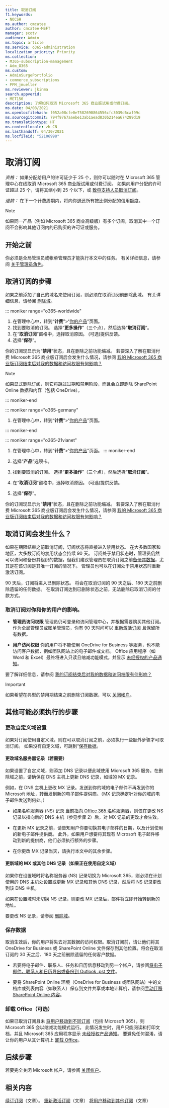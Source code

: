 ```yaml
---
title: 取消订阅
f1.keywords:
- NOCSH
ms.author: cmcatee
author: cmcatee-MSFT
manager: scotv
audience: Admin
ms.topic: article
ms.service: o365-administration
localization_priority: Priority
ms.collection:
- M365-subscription-management
- Adm_O365
ms.custom:
- AdminSurgePortfolio
- commerce_subscriptions
- PPM_jmueller
ms.reviewer: jkinma
search.appverid:
- MET150
description: 了解如何取消 Microsoft 365 商业版试用或付费订阅。
ms.date: 04/08/2021
ms.openlocfilehash: f052a08cfe0e7582690864556cfc3039d6caf99c
ms.sourcegitcommit: 794f9767aaebe13ab1aead830b214ea674289d19
ms.translationtype: HT
ms.contentlocale: zh-CN
ms.lasthandoff: 04/30/2021
ms.locfileid: "52106998"
---
```

# <a name="cancel-your-subscription"></a>取消订阅

*资格：* 如果分配给用户的许可证少于 25 个，则你可以随时在 Microsoft 365 管理中心在线取消 Microsoft 365 商业版试用或付费订阅。 如果向用户分配的许可证超过 25 个，请将其缩小到 25 个以下，或 [致电支持人员取消订阅](../../admin/contact-support-for-business-products.md)。

*退款：* 在下一个计费周期内，将向你退还所有按比例分配的信用额度。

> [!NOTE]
> 如果同一产品（例如 Microsoft 365 商业高级版）有多个订阅，取消其中一个订阅不会影响其他订阅内的已购买的许可证或服务。

## <a name="before-you-begin"></a>开始之前

你必须是全局管理员或帐单管理员才能执行本文中的任务。 有关详细信息，请参阅 [关于管理员角色](../../admin/add-users/about-admin-roles.md)。

## <a name="steps-to-cancel-your-subscription"></a>取消订阅的步骤

如果之前添加了自己的域名来使用订阅，则必须在取消订阅前删除此域。 有关详细信息，请参阅 [删除域](../../admin/get-help-with-domains/remove-a-domain.md)。

::: moniker range="o365-worldwide"

1. 在管理中心中，转到“**计费**”\>“<a href="https://go.microsoft.com/fwlink/p/?linkid=842054" target="_blank">你的产品</a>”页面。
2. 找到要取消的订阅。 选择“**更多操作**”（三个点），然后选择“**取消订阅**”。
3. 在“**取消订阅**”窗格中，选择取消原因。 (可选)提供反馈。
4. 选择“**保存**”。

你的订阅现显示为“**禁用**”状态，且在删除之前功能缩减。 若要深入了解在取消付费 Microsoft 365 商业版订阅后会发生什么情况，请参阅 [我的 Microsoft 365 商业版订阅结束后对我的数据和访问权限有何影响？](what-if-my-subscription-expires.md)

> [!NOTE]
> 如果显式删除订阅，则它将跳过过期和禁用阶段，而且会立即删除 SharePoint Online 数据和内容（包括 OneDrive）。

::: moniker-end

::: moniker range="o365-germany"

1. 在管理中心中，转到“**计费**”\>“<a href="https://go.microsoft.com/fwlink/p/?linkid=847745" target="_blank">你的产品</a>”页面。

::: moniker-end

::: moniker range="o365-21vianet"

1. 在管理中心中，转到“**计费**”\>“<a href="https://go.microsoft.com/fwlink/p/?linkid=850626" target="_blank">你的产品</a>”页面。
::: moniker-end

2. 选择“**产品**”选项卡。
3. 找到要取消的订阅。 选择“**更多操作**”（三个点），然后选择“**取消订阅**”。
4. 在“**取消订阅**”窗格中，选择取消原因。 (可选)提供反馈。
5. 选择“**保存**”。

你的订阅现显示为“**禁用**”状态，且在删除之前功能缩减。 若要深入了解在取消付费 Microsoft 365 商业版订阅后会发生什么情况，请参阅 [我的 Microsoft 365 商业版订阅结束后对我的数据和访问权限有何影响？](what-if-my-subscription-expires.md)

## <a name="what-happens-when-you-cancel-a-subscription"></a>取消订阅会发生什么？

如果在期限结束之前取消订阅，订阅状态将直接进入禁用状态。 在大多数国家和地区，大多数订阅的禁用状态会持续 90 天。 订阅处于禁用状态时，管理员仍然可以访问和备份其组织的数据，但我们建议管理员在取消订阅之前[备份其数据](back-up-data-before-switching-plans.md)，尤其是在该订阅是其唯一订阅的情况下。 管理员也可以在订阅处于禁用状态时重新激活订阅。

90 天后，订阅将进入已删除状态。 将会在取消订阅的 90 天之后、180 天之前删除遗留的任何数据。 在取消订阅达到已删除状态之前，无法删除已取消订阅的付款方式。

### <a name="what-to-expect-for-you-and-your-users-if-you-cancel-a-subscription"></a>取消订阅对你和你的用户的影响。
  
- **管理员访问权限** 管理员仍可登录和访问管理中心，并根据需要购买其他订阅。 作为全局管理员或账单管理员，你有 90 天时间可以 [重新激活订阅](reactivate-your-subscription.md) 且保留所有数据。

- **用户访问权限** 你的用户将不能使用 OneDrive for Business 等服务，也不能访问客户数据，例如团队网站上的电子邮件或文档。 Office 应用程序（如 Word 和 Excel）最终将进入只读且缩减功能模式，并显示 [未经授权的产品通知](https://support.microsoft.com/office/0d23d3c0-c19c-4b2f-9845-5344fedc4380.aspx)。

要了解详细信息，请参阅 [我的订阅结束后对我的数据和访问权限有何影响？](what-if-my-subscription-expires.md)

> [!IMPORTANT]
> 如果希望在典型的禁用期结束之前删除订阅数据，可以 [关闭帐户](../close-your-account.md)。

## <a name="other-steps-you-might-have-to-take"></a>其他可能必须执行的步骤

### <a name="change-custom-domain-settings"></a>更改自定义域设置

如果对订阅使用自定义域，则在可以取消订阅之前，必须执行一些额外步骤才可取消订阅。 如果没有自定义域，可跳到“[保存数据](#save-your-data)。

#### <a name="change-your-domain-nameserver-records-if-needed"></a>更改域名服务器记录（若需要）

如果设置了自定义域，则添加 DNS 记录以便此域使用 Microsoft 365 服务。在删除域之前，请确保在 DNS 主机上更新 DNS 记录，如域的 MX 记录。

例如，在 DNS 主机上更改 MX 记录。发送到你的域的电子邮件不再发到你的 Microsoft 地址，转而发到新的电子邮件提供商。（MX 记录确定针对你的域的电子邮件发送到何处。）

- 如果名称服务器 (NS) 记录 [当前指向 Office 365 名称服务器](../../admin/setup/add-domain.md)，则仅在更改 NS 记录以指向新的 DNS 主机（参见步骤 2）后，对 MX 记录的更改才会生效。

- 在更新 MX 记录之前，请告知用户你要切换其电子邮件的日期，以及计划使用的新电子邮件提供商。 此外，如果用户想要将其现有 Microsoft 电子邮件移动到新的提供商，他们必须执行额外的步骤。

- 在你更改 MX 记录当天，请执行本文中的其余步骤。

#### <a name="update-your-domain-mx-and-other-dns-records-if-youre-using-a-custom-domain"></a>更新域的 MX 或其他 DNS 记录（如果正在使用自定义域）

如果你在设置域时将名称服务器 (NS) 记录切换为 Microsoft 365，则必须在计划使用的 DNS 主机处设置或更新 MX 记录和其他 DNS 记录，然后将 NS 记录更改到该 DNS 主机。

如果在设置域时未切换 NS 记录，则更改 MX 记录后，邮件将立即开始转到新的地址。

要更改 NS 记录，请参阅 [删除域](../../admin/get-help-with-domains/remove-a-domain.md)。

### <a name="save-your-data"></a>保存数据

取消生效后，你的用户将失去对其数据的访问权限。取消订阅前，请让他们将其 OneDrive for Business 或 SharePoint Online 文件保存到其他位置。将会在取消订阅的 30 天之后、180 天之前删除遗留的任何客户数据。

- 若要将电子邮件、联系人、任务和日历信息移动到另一个帐户，请参阅[将电子邮件、联系人和日历导出或备份到 Outlook .pst 文件](https://support.microsoft.com/office/14252b52-3075-4e9b-be4e-ff9ef1068f91.aspx)。

- 要将 SharePoint Online 环境（OneDrive for Business 或团队网站）中的文档库或列表内容（如联系人）保存到文件共享或本地计算机，请参阅[手动迁移 SharePoint Online 内容](https://support.microsoft.com/kb/2783484)。

### <a name="uninstall-office-optional"></a>卸载 Office（可选）

如果已取消订阅且未 [将用户移动到不同订阅](move-users-different-subscription.md)（包括 Microsoft 365），则 Microsoft 365 会以缩减功能模式运行。 此情况发生时，用户只能阅读和打印文档，并且 Microsoft 365 应用程序显示 [未经授权产品通知](https://support.microsoft.com/office/0d23d3c0-c19c-4b2f-9845-5344fedc4380.aspx)。 要避免任何混淆，请让你的用户从其计算机上 [卸载 Office](https://support.microsoft.com/office/9dd49b83-264a-477a-8fcc-2fdf5dbf61d8.aspx)。

## <a name="next-steps"></a>后续步骤

若要完全关闭 Microsoft 帐户，请参阅 [关闭帐户](../close-your-account.md)。

## <a name="related-content"></a>相关内容

[续订订阅](renew-your-subscription.md)（文章）。
[重新激活订阅](reactivate-your-subscription.md)（文章）
[将用户移动到其他订阅](move-users-different-subscription.md)（文章）
